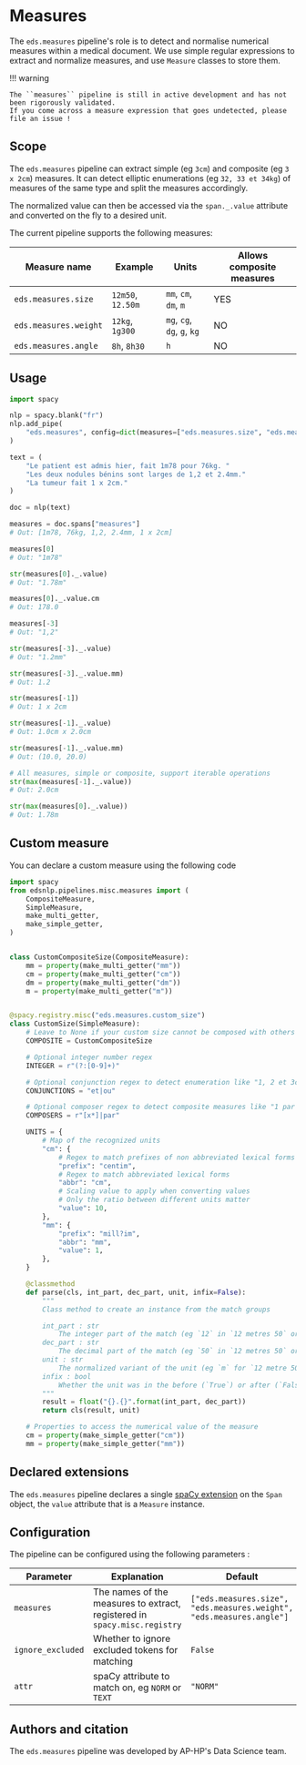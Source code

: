 # Measures

The `eds.measures` pipeline's role is to detect and normalise numerical measures within a medical document.
We use simple regular expressions to extract and normalize measures, and use `Measure` classes to store them.

!!! warning

    The ``measures`` pipeline is still in active development and has not been rigorously validated.
    If you come across a measure expression that goes undetected, please file an issue !

## Scope

The `eds.measures` pipeline can extract simple (eg `3cm`) and composite (eg `3 x 2cm`) measures.
It can detect elliptic enumerations (eg `32, 33 et 34kg`) of measures of the same type and split the measures accordingly.

The normalized value can then be accessed via the `span._.value` attribute and converted on the fly to a desired unit.

The current pipeline supports the following measures:

| Measure name         | Example           | Units                       | Allows composite measures |
| -------------------- | ----------------- | --------------------------- | ------------------------- |
| `eds.measures.size`   | `12m50`, `12.50m` | `mm`, `cm`, `dm`, `m`       | YES                       |
| `eds.measures.weight` | `12kg`, `1g300`   | `mg`, `cg`, `dg`, `g`, `kg` | NO                        |
| `eds.measures.angle`  | `8h`, `8h30`      | `h`                         | NO                        |


## Usage

```python
import spacy

nlp = spacy.blank("fr")
nlp.add_pipe(
    "eds.measures", config=dict(measures=["eds.measures.size", "eds.measures.weight"])
)

text = (
    "Le patient est admis hier, fait 1m78 pour 76kg. "
    "Les deux nodules bénins sont larges de 1,2 et 2.4mm."
    "La tumeur fait 1 x 2cm."
)

doc = nlp(text)

measures = doc.spans["measures"]
# Out: [1m78, 76kg, 1,2, 2.4mm, 1 x 2cm]

measures[0]
# Out: "1m78"

str(measures[0]._.value)
# Out: "1.78m"

measures[0]._.value.cm
# Out: 178.0

measures[-3]
# Out: "1,2"

str(measures[-3]._.value)
# Out: "1.2mm"

str(measures[-3]._.value.mm)
# Out: 1.2

str(measures[-1])
# Out: 1 x 2cm

str(measures[-1]._.value)
# Out: 1.0cm x 2.0cm

str(measures[-1]._.value.mm)
# Out: (10.0, 20.0)

# All measures, simple or composite, support iterable operations
str(max(measures[-1]._.value))
# Out: 2.0cm

str(max(measures[0]._.value))
# Out: 1.78m
```

## Custom measure

You can declare a custom measure using the following code

```python
import spacy
from edsnlp.pipelines.misc.measures import (
    CompositeMeasure,
    SimpleMeasure,
    make_multi_getter,
    make_simple_getter,
)


class CustomCompositeSize(CompositeMeasure):
    mm = property(make_multi_getter("mm"))
    cm = property(make_multi_getter("cm"))
    dm = property(make_multi_getter("dm"))
    m = property(make_multi_getter("m"))


@spacy.registry.misc("eds.measures.custom_size")
class CustomSize(SimpleMeasure):
    # Leave to None if your custom size cannot be composed with others
    COMPOSITE = CustomCompositeSize

    # Optional integer number regex
    INTEGER = r"(?:[0-9]+)"

    # Optional conjunction regex to detect enumeration like "1, 2 et 3cm"
    CONJUNCTIONS = "et|ou"

    # Optional composer regex to detect composite measures like "1 par 2cm"
    COMPOSERS = r"[x*]|par"

    UNITS = {
        # Map of the recognized units
        "cm": {
            # Regex to match prefixes of non abbreviated lexical forms
            "prefix": "centim",
            # Regex to match abbreviated lexical forms
            "abbr": "cm",
            # Scaling value to apply when converting values
            # Only the ratio between different units matter
            "value": 10,
        },
        "mm": {
            "prefix": "mill?im",
            "abbr": "mm",
            "value": 1,
        },
    }

    @classmethod
    def parse(cls, int_part, dec_part, unit, infix=False):
        """
        Class method to create an instance from the match groups

        int_part : str
            The integer part of the match (eg `12` in `12 metres 50` or `12.50metres`)
        dec_part : str
            The decimal part of the match (eg `50` in `12 metres 50` or `12.50metres`)
        unit : str
            The normalized variant of the unit (eg `m` for `12 metre 50`)
        infix : bool
            Whether the unit was in the before (`True`) or after (`False`) the decimal part
        """
        result = float("{}.{}".format(int_part, dec_part))
        return cls(result, unit)

    # Properties to access the numerical value of the measure
    cm = property(make_simple_getter("cm"))
    mm = property(make_simple_getter("mm"))
```

## Declared extensions

The `eds.measures` pipeline declares a single [spaCy extension](https://spacy.io/usage/processing-pipelines#custom-components-attributes) on the `Span` object,
the `value` attribute that is a `Measure` instance.

## Configuration

The pipeline can be configured using the following parameters :

| Parameter         | Explanation                                      | Default                           |
| ----------------- | ------------------------------------------------ | --------------------------------- |
| `measures`        | The names of the measures to extract, registered in `spacy.misc.registry`          | `["eds.measures.size", "eds.measures.weight", "eds.measures.angle"]` |
| `ignore_excluded` | Whether to ignore excluded tokens for matching           | `False`   |
| `attr`            | spaCy attribute to match on, eg `NORM` or `TEXT` | `"NORM"`                          |

## Authors and citation

The `eds.measures` pipeline was developed by AP-HP's Data Science team.
